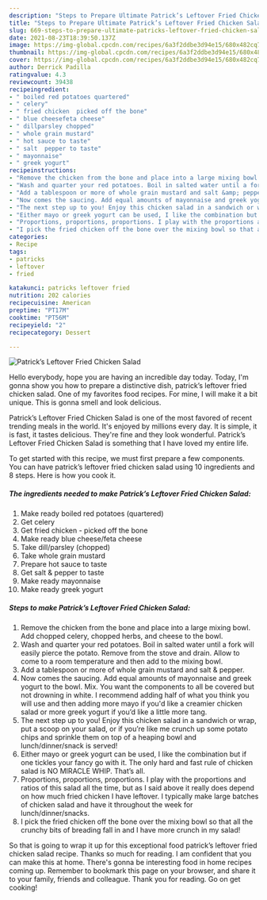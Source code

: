 ```yaml
---
description: "Steps to Prepare Ultimate Patrick’s Leftover Fried Chicken Salad"
title: "Steps to Prepare Ultimate Patrick’s Leftover Fried Chicken Salad"
slug: 669-steps-to-prepare-ultimate-patricks-leftover-fried-chicken-salad
date: 2021-08-23T18:39:50.137Z
image: https://img-global.cpcdn.com/recipes/6a3f2ddbe3d94e15/680x482cq70/patricks-leftover-fried-chicken-salad-recipe-main-photo.jpg
thumbnail: https://img-global.cpcdn.com/recipes/6a3f2ddbe3d94e15/680x482cq70/patricks-leftover-fried-chicken-salad-recipe-main-photo.jpg
cover: https://img-global.cpcdn.com/recipes/6a3f2ddbe3d94e15/680x482cq70/patricks-leftover-fried-chicken-salad-recipe-main-photo.jpg
author: Derrick Padilla
ratingvalue: 4.3
reviewcount: 39438
recipeingredient:
- " boiled red potatoes quartered"
- " celery"
- " fried chicken  picked off the bone"
- " blue cheesefeta cheese"
- " dillparsley chopped"
- " whole grain mustard"
- " hot sauce to taste"
- " salt  pepper to taste"
- " mayonnaise"
- " greek yogurt"
recipeinstructions:
- "Remove the chicken from the bone and place into a large mixing bowl. Add chopped celery, chopped herbs, and cheese to the bowl."
- "Wash and quarter your red potatoes. Boil in salted water until a fork will easily pierce the potato. Remove from the stove and drain. Allow to come to a room temperature and then add to the mixing bowl."
- "Add a tablespoon or more of whole grain mustard and salt &amp; pepper."
- "Now comes the saucing. Add equal amounts of mayonnaise and greek yogurt to the bowl. Mix. You want the components to all be covered but not drowning in white. I recommend adding half of what you think you will use and then adding more mayo if you&#39;d like a creamier chicken salad or more greek yogurt if you’d like a little more tang."
- "The next step up to you! Enjoy this chicken salad in a sandwich or wrap, put a scoop on your salad, or if you’re like me crunch up some potato chips and sprinkle them on top of a heaping bowl and lunch/dinner/snack is served!"
- "Either mayo or greek yogurt can be used, I like the combination but if one tickles your fancy go with it. The only hard and fast rule of chicken salad is NO MIRACLE WHIP. That’s all."
- "Proportions, proportions, proportions. I play with the proportions and ratios of this salad all the time, but as I said above it really does depend on how much fried chicken I have leftover. I typically make large batches of chicken salad and have it throughout the week for lunch/dinner/snacks."
- "I pick the fried chicken off the bone over the mixing bowl so that all the crunchy bits of breading fall in and I have more crunch in my salad!"
categories:
- Recipe
tags:
- patricks
- leftover
- fried

katakunci: patricks leftover fried 
nutrition: 202 calories
recipecuisine: American
preptime: "PT17M"
cooktime: "PT56M"
recipeyield: "2"
recipecategory: Dessert

---
```



![Patrick’s Leftover Fried Chicken Salad](https://img-global.cpcdn.com/recipes/6a3f2ddbe3d94e15/680x482cq70/patricks-leftover-fried-chicken-salad-recipe-main-photo.jpg)

Hello everybody, hope you are having an incredible day today. Today, I'm gonna show you how to prepare a distinctive dish, patrick’s leftover fried chicken salad. One of my favorites food recipes. For mine, I will make it a bit unique. This is gonna smell and look delicious.

Patrick’s Leftover Fried Chicken Salad is one of the most favored of recent trending meals in the world. It's enjoyed by millions every day. It is simple, it is fast, it tastes delicious. They're fine and they look wonderful. Patrick’s Leftover Fried Chicken Salad is something that I have loved my entire life.




To get started with this recipe, we must first prepare a few components. You can have patrick’s leftover fried chicken salad using 10 ingredients and 8 steps. Here is how you cook it.

<!--inarticleads1-->

##### The ingredients needed to make Patrick’s Leftover Fried Chicken Salad:

1. Make ready  boiled red potatoes (quartered)
1. Get  celery
1. Get  fried chicken - picked off the bone
1. Make ready  blue cheese/feta cheese
1. Take  dill/parsley (chopped)
1. Take  whole grain mustard
1. Prepare  hot sauce to taste
1. Get  salt &amp; pepper to taste
1. Make ready  mayonnaise
1. Make ready  greek yogurt




<!--inarticleads2-->

##### Steps to make Patrick’s Leftover Fried Chicken Salad:

1. Remove the chicken from the bone and place into a large mixing bowl. Add chopped celery, chopped herbs, and cheese to the bowl.
1. Wash and quarter your red potatoes. Boil in salted water until a fork will easily pierce the potato. Remove from the stove and drain. Allow to come to a room temperature and then add to the mixing bowl.
1. Add a tablespoon or more of whole grain mustard and salt &amp; pepper.
1. Now comes the saucing. Add equal amounts of mayonnaise and greek yogurt to the bowl. Mix. You want the components to all be covered but not drowning in white. I recommend adding half of what you think you will use and then adding more mayo if you&#39;d like a creamier chicken salad or more greek yogurt if you’d like a little more tang.
1. The next step up to you! Enjoy this chicken salad in a sandwich or wrap, put a scoop on your salad, or if you’re like me crunch up some potato chips and sprinkle them on top of a heaping bowl and lunch/dinner/snack is served!
1. Either mayo or greek yogurt can be used, I like the combination but if one tickles your fancy go with it. The only hard and fast rule of chicken salad is NO MIRACLE WHIP. That’s all.
1. Proportions, proportions, proportions. I play with the proportions and ratios of this salad all the time, but as I said above it really does depend on how much fried chicken I have leftover. I typically make large batches of chicken salad and have it throughout the week for lunch/dinner/snacks.
1. I pick the fried chicken off the bone over the mixing bowl so that all the crunchy bits of breading fall in and I have more crunch in my salad!




So that is going to wrap it up for this exceptional food patrick’s leftover fried chicken salad recipe. Thanks so much for reading. I am confident that you can make this at home. There's gonna be interesting food in home recipes coming up. Remember to bookmark this page on your browser, and share it to your family, friends and colleague. Thank you for reading. Go on get cooking!
